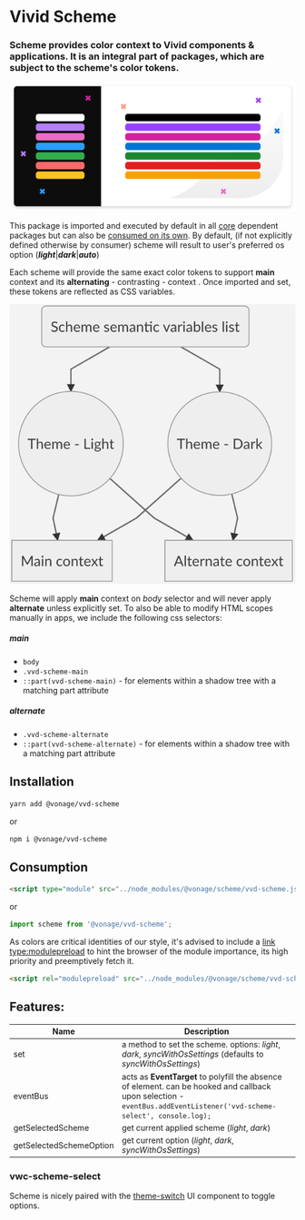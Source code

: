
# Vivid Scheme

### Scheme provides color context to Vivid components & applications. It is an integral part of packages, which are subject to the scheme's color tokens.

![Scheme Featured Image](assets/scheme-featured-image.svg)

This package is imported and executed by default in all [core](/common/core) dependent packages but can also be [consumed on its own](#installation).
By default, (if not explicitly defined otherwise by consumer) scheme will result to user's preferred os option (***light***|***dark***|***auto***)
  
Each scheme will provide the same exact color tokens to support **main** context and its **alternating** - contrasting - context . Once imported and set, these tokens are reflected as CSS variables.

![Scheme graph](assets/scheme-graph.png)

Scheme will apply **main** context on _body_ selector and will never apply **alternate** unless explicitly set.
To also be able to modify HTML scopes manually in apps, we include the following css selectors:
##### main
- `body`
- `.vvd-scheme-main`
- `::part(vvd-scheme-main)` - for elements within a shadow tree with a matching part attribute
##### alternate
- `.vvd-scheme-alternate`
- `::part(vvd-scheme-alternate)` - for elements within a shadow tree with a matching part attribute

## Installation

```bash
yarn add @vonage/vvd-scheme
```
or
```bash
npm i @vonage/vvd-scheme
```

## Consumption

```html
<script type="module" src="../node_modules/@vonage/scheme/vvd-scheme.js"></script>
```
or
```js
import scheme from '@vonage/vvd-scheme';
```

As colors are critical identities of our style, it's advised to include a [link type:modulepreload](https://developer.mozilla.org/en-US/docs/Web/HTML/Link_types/modulepreload) to hint the browser of the module importance, its high priority and preemptively fetch it. 
```html
<script rel="modulepreload" src="../node_modules/@vonage/scheme/vvd-scheme.js"></script>
```

## Features:

| Name                    | Description |
|-------------------------|-------------|
| set                     | a method to set the scheme. options: _light_, _dark_, _syncWithOsSettings_ (defaults to _syncWithOsSettings_) |
| eventBus                | acts as **EventTarget** to polyfill the absence of element. can be hooked and callback upon selection - `eventBus.addEventListener('vvd-scheme-select', console.log);`  |
| getSelectedScheme       | get current applied scheme (_light_, _dark_)|
| getSelectedSchemeOption | get current option (_light_, _dark_, _syncWithOsSettings_) |


### vwc-scheme-select
Scheme is nicely paired with the [theme-switch](/components/theme-switch) UI component to toggle options.
